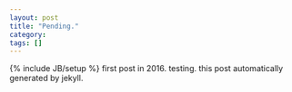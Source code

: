 ```yaml
---
layout: post
title: "Pending."
category: 
tags: []
---
```

{% include JB/setup %}
first post in 2016.
testing.
this post automatically generated by jekyll.
